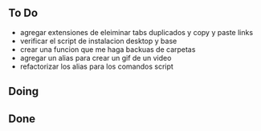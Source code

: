 ## To Do

- agregar extensiones de eleiminar tabs duplicados y copy y paste links
- verificar el script de instalacion desktop y base
- crear una funcion que me haga backuas de carpetas
- agregar un alias para crear un gif de un video
- refactorizar los alias para los comandos script

## Doing


## Done

